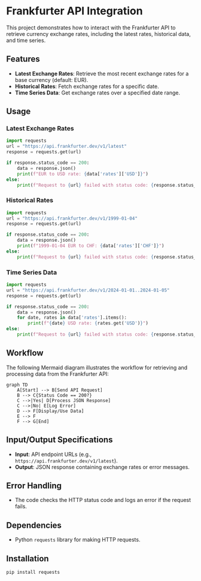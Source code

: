 # Frankfurter API Integration

This project demonstrates how to interact with the Frankfurter API to retrieve currency exchange rates, including the latest rates, historical data, and time series.

## Features
- **Latest Exchange Rates**: Retrieve the most recent exchange rates for a base currency (default: EUR).
- **Historical Rates**: Fetch exchange rates for a specific date.
- **Time Series Data**: Get exchange rates over a specified date range.

## Usage

### Latest Exchange Rates
```python
import requests
url = "https://api.frankfurter.dev/v1/latest"
response = requests.get(url)

if response.status_code == 200:
    data = response.json()
    print(f"EUR to USD rate: {data['rates']['USD']}")
else:
    print(f"Request to {url} failed with status code: {response.status_code}")
```

### Historical Rates
```python
import requests
url = "https://api.frankfurter.dev/v1/1999-01-04"
response = requests.get(url)

if response.status_code == 200:
    data = response.json()
    print(f"1999-01-04 EUR to CHF: {data['rates']['CHF']}")
else:
    print(f"Request to {url} failed with status code: {response.status_code}")
```

### Time Series Data
```python
import requests
url = "https://api.frankfurter.dev/v1/2024-01-01..2024-01-05"
response = requests.get(url)

if response.status_code == 200:
    data = response.json()
    for date, rates in data['rates'].items():
        print(f"{date} USD rate: {rates.get('USD')}")
else:
    print(f"Request to {url} failed with status code: {response.status_code}")
```

## Workflow

The following Mermaid diagram illustrates the workflow for retrieving and processing data from the Frankfurter API:

```mermaid
graph TD
    A[Start] --> B[Send API Request]
    B --> C{Status Code == 200?}
    C -->|Yes| D[Process JSON Response]
    C -->|No| E[Log Error]
    D --> F[Display/Use Data]
    E --> F
    F --> G[End]
```

## Input/Output Specifications
- **Input**: API endpoint URLs (e.g., `https://api.frankfurter.dev/v1/latest`).
- **Output**: JSON response containing exchange rates or error messages.

## Error Handling
- The code checks the HTTP status code and logs an error if the request fails.

## Dependencies
- Python `requests` library for making HTTP requests.

## Installation
```bash
pip install requests
```